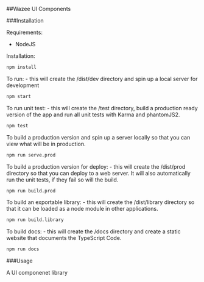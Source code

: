 ##Wazee UI Components


###Installation

Requirements:

- NodeJS

Installation:

```bash
npm install
```

To run: - this will create the /dist/dev directory and spin up a local server for development

```bash
npm start
```

To run unit test: - this will create the /test directory, build a production ready version of the app and run all unit tests with Karma and phantomJS2. 

```bash
npm test
```
To build a production version and spin up a server locally so that you can view what will be in production. 

```bash
npm run serve.prod
```

To build a production version for deploy: - this will create the /dist/prod directory so that you can deploy to a web server. It will also automatically run the unit tests, if they fail so will the build. 

```bash
npm run build.prod
```

To build an exportable library: - this will create the /dist/library directory so that it can be loaded as a node module in other applications. 

```bash
npm run build.library
```

To build docs: - this will create the /docs directory and create a static website that documents the TypeScript Code. 
```bash
npm run docs
```

###Usage

A UI componenet library
